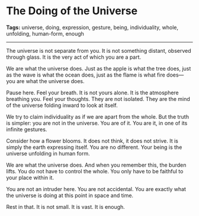 # The Doing of the Universe

**Tags:** universe, doing, expression, gesture, being, individuality, whole, unfolding, human-form, enough

---

The universe is not separate from you.
It is not something distant,
observed through glass.
It is the very act
of which you are a part.

We are what the universe does.
Just as the apple is what the tree does,
just as the wave is what the ocean does,
just as the flame is what fire does—
you are what the universe does.

Pause here.
Feel your breath.
It is not yours alone.
It is the atmosphere breathing you.
Feel your thoughts.
They are not isolated.
They are the mind of the universe
folding inward to look at itself.

We try to claim individuality
as if we are apart from the whole.
But the truth is simpler:
you are not in the universe.
You are of it.
You are it,
in one of its infinite gestures.

Consider how a flower blooms.
It does not think,
it does not strive.
It is simply the earth expressing itself.
You are no different.
Your being is the universe unfolding
in human form.

We are what the universe does.
And when you remember this,
the burden lifts.
You do not have to control the whole.
You only have to be faithful
to your place within it.

You are not an intruder here.
You are not accidental.
You are exactly what the universe is doing
at this point in space and time.

Rest in that.
It is not small.
It is vast.
It is enough.





